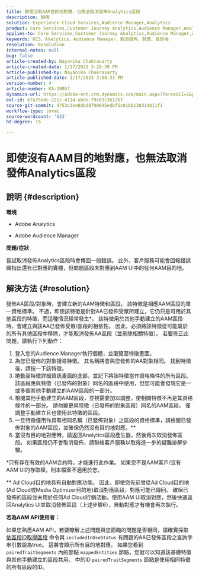 ```yaml
---
title: 即使沒有AAM目的地對應，也無法取消發佈Analytics區段
description: 說明
solution: Experience Cloud Services,Audience Manager,Analytics
product: Core Services,Customer Journey Analytics,Audience Manager,Analytics
applies-to: Core Services,Customer Journey Analytics,Audience Manager,Analytics
keywords: KCS、Analytics、Audience Manager、取消發佈、對應、目的地
resolution: Resolution
internal-notes: null
bug: false
article-created-by: Nayanika Chakravarty
article-created-date: 1/17/2023 3:28:39 PM
article-published-by: Nayanika Chakravarty
article-published-date: 1/17/2023 3:58:33 PM
version-number: 4
article-number: KA-20057
dynamics-url: https://adobe-ent.crm.dynamics.com/main.aspx?forceUCI=1&pagetype=entityrecord&etn=knowledgearticle&id=d63cf899-7b96-ed11-aad1-6045bd006ce9
exl-id: 67a75edc-221c-4114-abde-f9c63c361267
source-git-commit: d753c3ee88bd8790695edbf5c01bb138d14811f1
workflow-type: tm+mt
source-wordcount: '622'
ht-degree: 1%

---
```


# 即使沒有AAM目的地對應，也無法取消發佈Analytics區段

## 說明 {#description}


<b>環境</b>

- Adobe Analytics

- Adobe Audience Manager

<b>問題/症狀</b>

嘗試取消發佈Analytics區段時會傳回一般錯誤。 此外，客戶服務可能會回報錯誤碼指出還有已對應的實體，但問題區段未對應到AAM UI中的任何AAM目的地。


## 解決方法 {#resolution}


發佈AA區段/對象時，會建立新的AAM特徵和區段。 該特徵是相應AAM區段的單一資格標準。 不過，即使該特徵是針對AA已發佈受眾所建立，它仍只是可用於其他區段的特徵，而這種情況經常發生\*。 該特徵用於其他手動建立的AAM區段時，會建立與該AA已發佈受眾/區段的相依性。 因此，必須將該特徵從可能屬於的所有其他區段中移除，才能取消發佈AA區段（並刪除相關特徵）。 若要修正此問題，請執行下列動作：

1. 登入您的Audience Manager執行個體，並瀏覽至特徵畫面。
2. 為您已發佈的對象搜尋特徵。 其名稱將會與您發佈的AA對象相同。 找到特徵後，請按一下該特徵。
3. 捲動至特徵詳細資訊畫面的底部，並記下將該特徵當作資格條件的所有區段。 該區段應與特徵（已發佈的對象）同名的區段中使用，但您可能會發現它是一或多個其他手動建立的AAM區段的一部分。
4. 檢閱其他手動建立的AAM區段，並視需要加以調整，使相關特徵不再是其資格條件的一部分。 請勿變更與特徵（已發佈的對象區段）同名的AAM區段。 僅調整手動建立且也使用此特徵的區段。
5. 一旦特徵僅用作具有相同名稱（已發佈對象）之區段的資格標準，請檢閱已發佈對象的AAM區段，並確保仍然沒有目的地對應。\*\*
6. 當沒有目的地對應時，請返回Analytics區段產生器，然後再次取消發佈區段。 如果區段仍不會取消發佈，請聯絡客戶服務以取得進一步的疑難排解步驟。


\*只有存在有效的AAM合約時，才能進行此作業。 如果您不是AAM客戶/沒有AAM UI的存取權，則本檔案不適用於您。

\*\* Ad Cloud目的地具有自動對應功能。 因此，即使您先前曾從Ad Cloud目的地(Ad Cloud或Media Optimizer目的地)取消對應區段，對應可能已傳回。 確保已發佈的區段並未用於任何Ad Cloud行銷活動，使用AAM UI取消對應，然後快速返回Analytics UI並取消發佈區段（上述步驟6），自動對應才有機會再次執行。

<b>若為AAM API使用者：</b>

如果您熟悉AAM API，若要瞭解上述問題與您面臨的問題是否相同，請確實採取 [依區段ID取得區段](https://bank.demdex.com/portal/swagger/index.html#/Segments%20API/get_segments__sid_) 命令與 `includedInUseStatus` 有問題的AA已發佈區段之查詢字串引數設為true。 這將會顯示所有目的地對應。 如果您看到 `pairedTraitSegments` 內的節點 `mappedEntities` 節點，您就可以知道該基礎特徵與其他手動建立的區段共用。 中的ID `pairedTraitSegments` 節點是使用相同特徵的所有區段的ID。
